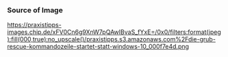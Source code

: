 ### Source of Image

https://praxistipps-images.chip.de/xFV0Cn6g9XnW7pQAwIBvaS_fYxE=/0x0/filters:format(jpeg):fill(000,true):no_upscale()/praxistipps.s3.amazonaws.com%2Fdie-grub-rescue-kommandozeile-startet-statt-windows-10_000f7e4d.png
